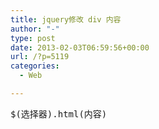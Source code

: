 ```yaml
---
title: jquery修改 div 内容
author: "-"
type: post
date: 2013-02-03T06:59:56+00:00
url: /?p=5119
categories:
  - Web

---
```

<pre id="best-content-365824777">$(选择器).html(内容)